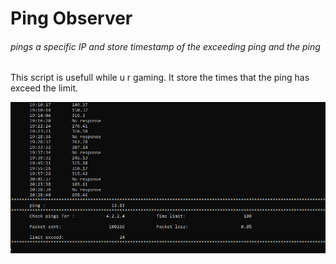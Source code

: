 # Ping Observer


###### pings a specific IP and store timestamp of the exceeding ping and the ping

This script is usefull while u r gaming. 
It store the times that the ping has exceed the limit.


![image](image.png)


